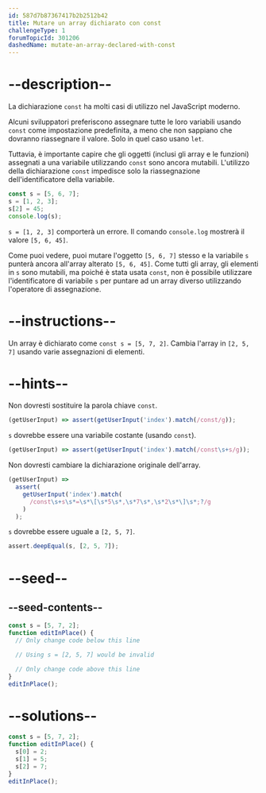 ```yaml
---
id: 587d7b87367417b2b2512b42
title: Mutare un array dichiarato con const
challengeType: 1
forumTopicId: 301206
dashedName: mutate-an-array-declared-with-const
---
```


# --description--

La dichiarazione `const` ha molti casi di utilizzo nel JavaScript moderno.

Alcuni sviluppatori preferiscono assegnare tutte le loro variabili usando `const` come impostazione predefinita, a meno che non sappiano che dovranno riassegnare il valore. Solo in quel caso usano `let`.

Tuttavia, è importante capire che gli oggetti (inclusi gli array e le funzioni) assegnati a una variabile utilizzando `const` sono ancora mutabili. L'utilizzo della dichiarazione `const` impedisce solo la riassegnazione dell'identificatore della variabile.

```js
const s = [5, 6, 7];
s = [1, 2, 3];
s[2] = 45;
console.log(s);
```

`s = [1, 2, 3]` comporterà un errore. Il comando `console.log` mostrerà il valore `[5, 6, 45]`.

Come puoi vedere, puoi mutare l'oggetto `[5, 6, 7]` stesso e la variabile `s` punterà ancora all'array alterato `[5, 6, 45]`. Come tutti gli array, gli elementi in `s` sono mutabili, ma poiché è stata usata `const`, non è possibile utilizzare l'identificatore di variabile `s` per puntare ad un array diverso utilizzando l'operatore di assegnazione.

# --instructions--

Un array è dichiarato come `const s = [5, 7, 2]`. Cambia l'array in `[2, 5, 7]` usando varie assegnazioni di elementi.

# --hints--

Non dovresti sostituire la parola chiave `const`.

```js
(getUserInput) => assert(getUserInput('index').match(/const/g));
```

`s` dovrebbe essere una variabile costante (usando `const`).

```js
(getUserInput) => assert(getUserInput('index').match(/const\s+s/g));
```

Non dovresti cambiare la dichiarazione originale dell'array.

```js
(getUserInput) =>
  assert(
    getUserInput('index').match(
      /const\s+s\s*=\s*\[\s*5\s*,\s*7\s*,\s*2\s*\]\s*;?/g
    )
  );
```

`s` dovrebbe essere uguale a `[2, 5, 7]`.

```js
assert.deepEqual(s, [2, 5, 7]);
```

# --seed--

## --seed-contents--

```js
const s = [5, 7, 2];
function editInPlace() {
  // Only change code below this line

  // Using s = [2, 5, 7] would be invalid

  // Only change code above this line
}
editInPlace();
```

# --solutions--

```js
const s = [5, 7, 2];
function editInPlace() {
  s[0] = 2;
  s[1] = 5;
  s[2] = 7;
}
editInPlace();
```
